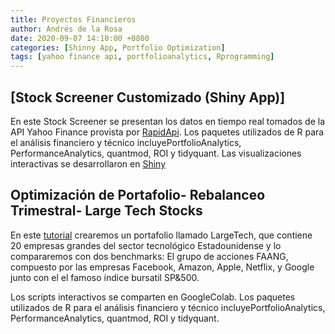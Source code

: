```yaml
---
title: Proyectos Financieros
author: Andrés de la Rosa
date: 2020-09-07 14:10:00 +0800
categories: [Shinny App, Portfolio Optimization]
tags: [yahoo finance api, portfolioanalytics, Rprogramming]
---
```



## [Stock Screener Customizado (Shiny App)]
En este Stock Screener se presentan los  datos en tiempo real tomados de la API Yahoo Finance provista por [RapidApi](https://rapidapi.com/apidojo/api/yahoo-finance1). Los paquetes utilizados de R para el análisis financiero y técnico incluyePortfolioAnalytics, PerformanceAnalytics, quantmod, ROI y tidyquant. Las visualizaciones interactivas se desarrollaron en [Shiny](https://shiny.rstudio.com/)



## Optimización de Portafolio- Rebalanceo Trimestral- Large Tech Stocks
En este [tutorial](https://colab.research.google.com/drive/1YpOxkUqQVz27eg7XOQH4VzbbJ61kKRGj?usp=sharing) crearemos un portafolio llamado LargeTech, que contiene 20 empresas grandes del sector tecnológico Estadounidense y lo compararemos con dos benchmarks: El grupo de acciones FAANG, compuesto por las empresas Facebook, Amazon, Apple, Netflix, y  Google junto con el  el famoso índice bursatil SP&500.  

Los scripts interactivos se comparten en GoogleColab. Los paquetes utilizados de R para el análisis financiero y técnico incluyePortfolioAnalytics, PerformanceAnalytics, quantmod, ROI y tidyquant.




